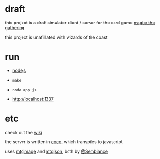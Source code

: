 # draft

this project is a draft simulator client / server for the card game
[magic: the gathering](http://en.wikipedia.org/wiki/Magic:_The_Gathering)

this project is unafilliated with wizards of the coast

# run

- [nodejs](http://nodejs.org)

- `make`

- `node app.js`

- <http://localhost:1337>

# etc

check out the [wiki]

the server is written in [coco], which transpiles to javascript

uses [mtgimage] and [mtgjson], both by [@Sembiance]

[wiki]: https://github.com/aeosynth/draft/wiki/_pages
[coco]: https://github.com/satyr/coco
[mtgimage]: http://mtgimage.com/
[mtgjson]: http://mtgjson.com/
[@Sembiance]: https://github.com/Sembiance
